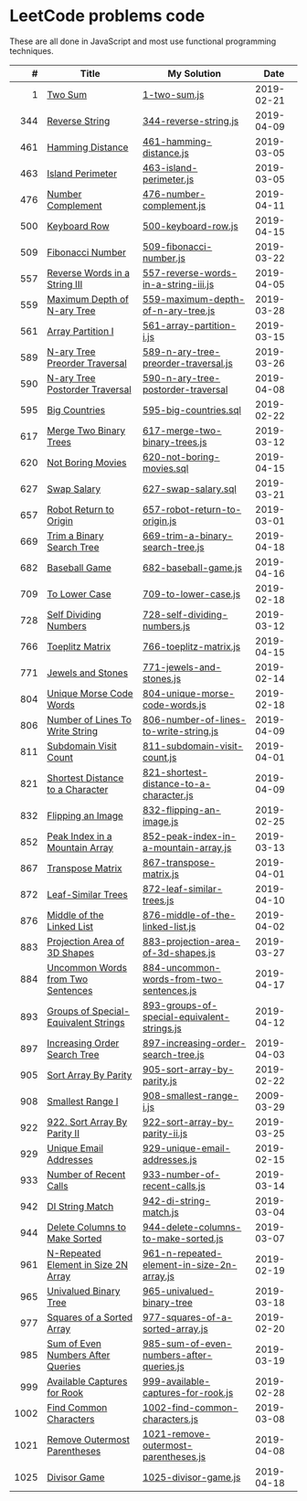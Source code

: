 # LeetCode problems code

These are all done in JavaScript and most use functional programming techniques.

|    # | Title                                                                                                       | My Solution                                                                                                                                | Date       |
| ---: | ----------------------------------------------------------------------------------------------------------- | ------------------------------------------------------------------------------------------------------------------------------------------ | ---------- |
|    1 | [Two Sum](https://leetcode.com/problems/two-sum/)                                                           | [1-two-sum.js](https://github.com/Sporkyy/leetcode/blob/master/1-two-sum.js)                                                               | 2019-02-21 |
|  344 | [Reverse String](https://leetcode.com/problems/reverse-string/)                                             | [344-reverse-string.js](https://github.com/Sporkyy/leetcode/blob/master/344-reverse-string.js)                                             | 2019-04-09 |
|  461 | [Hamming Distance](https://leetcode.com/problems/hamming-distance/)                                         | [461-hamming-distance.js](https://github.com/Sporkyy/leetcode/blob/master/461-hamming-distance.js)                                         | 2019-03-05 |
|  463 | [Island Perimeter](https://leetcode.com/problems/island-perimeter/)                                         | [463-island-perimeter.js](https://github.com/Sporkyy/leetcode/blob/master/463-island-perimeter.js)                                         | 2019-03-05 |
|  476 | [Number Complement](https://leetcode.com/problems/number-complement/)                                       | [476-number-complement.js](https://github.com/Sporkyy/leetcode/blob/master/476-number-complement.js)                                       | 2019-04-11 |
|  500 | [Keyboard Row](https://leetcode.com/problems/keyboard-row/)                                                 | [500-keyboard-row.js](https://github.com/Sporkyy/leetcode/blob/master/500-keyboard-row.js)                                                 | 2019-04-15 |
|  509 | [Fibonacci Number](https://leetcode.com/problems/fibonacci-number/)                                         | [509-fibonacci-number.js](https://github.com/Sporkyy/leetcode/blob/master/509-fibonacci-number.js)                                         | 2019-03-22 |
|  557 | [Reverse Words in a String III](https://leetcode.com/problems/reverse-words-in-a-string-iii/)               | [557-reverse-words-in-a-string-iii.js](https://github.com/Sporkyy/leetcode/blob/master/557-reverse-words-in-a-string-iii.js)               | 2019-04-05 |
|  559 | [Maximum Depth of N-ary Tree](https://leetcode.com/problems/maximum-depth-of-n-ary-tree/)                   | [559-maximum-depth-of-n-ary-tree.js](https://github.com/Sporkyy/leetcode/blob/master/559-maximum-depth-of-n-ary-tree.js)                   | 2019-03-28 |
|  561 | [Array Partition I](https://leetcode.com/problems/array-partition-i/)                                       | [561-array-partition-i.js](https://github.com/Sporkyy/leetcode/blob/master/561-array-partition-i.js)                                       | 2019-03-15 |
|  589 | [N-ary Tree Preorder Traversal](https://leetcode.com/problems/n-ary-tree-preorder-traversal/)               | [589-n-ary-tree-preorder-traversal.js](https://github.com/Sporkyy/leetcode/blob/master/589-n-ary-tree-preorder-traversal.js)               | 2019-03-26 |
|  590 | [N-ary Tree Postorder Traversal](https://leetcode.com/problems/n-ary-tree-postorder-traversal/)             | [590-n-ary-tree-postorder-traversal](https://github.com/Sporkyy/leetcode/blob/master/590-n-ary-tree-postorder-traversal)                   | 2019-04-08 |
|  595 | [Big Countries](https://leetcode.com/problems/big-countries/)                                               | [595-big-countries.sql](https://github.com/Sporkyy/leetcode/blob/master/595-big-countries.sql)                                             | 2019-02-22 |
|  617 | [Merge Two Binary Trees](https://leetcode.com/problems/merge-two-binary-trees/)                             | [617-merge-two-binary-trees.js](https://github.com/Sporkyy/leetcode/blob/master/617-merge-two-binary-trees.js)                             | 2019-03-12 |
|  620 | [Not Boring Movies](https://leetcode.com/problems/not-boring-movies/)                                       | [620-not-boring-movies.sql](https://github.com/Sporkyy/leetcode/blob/master/620-not-boring-movies.sql)                                     | 2019-04-15 |
|  627 | [Swap Salary](https://leetcode.com/problems/swap-salary/)                                                   | [627-swap-salary.sql](https://github.com/Sporkyy/leetcode/blob/master/627-swap-salary.sql)                                                 | 2019-03-21 |
|  657 | [Robot Return to Origin](https://leetcode.com/problems/robot-return-to-origin/)                             | [657-robot-return-to-origin.js](https://github.com/Sporkyy/leetcode/blob/master/657-robot-return-to-origin.js)                             | 2019-03-01 |
|  669 | [Trim a Binary Search Tree](https://leetcode.com/problems/trim-a-binary-search-tree/)                       | [669-trim-a-binary-search-tree.js](https://github.com/Sporkyy/leetcode/blob/master/669-trim-a-binary-search-tree.js)                       | 2019-04-18 |
|  682 | [Baseball Game](https://leetcode.com/problems/baseball-game/)                                               | [682-baseball-game.js](https://github.com/Sporkyy/leetcode/blob/master/682-baseball-game.js)                                               | 2019-04-16 |
|  709 | [To Lower Case](https://leetcode.com/problems/to-lower-case/)                                               | [709-to-lower-case.js](https://github.com/Sporkyy/leetcode/blob/master/709-to-lower-case.js)                                               | 2019-02-18 |
|  728 | [Self Dividing Numbers](https://leetcode.com/problems/self-dividing-numbers/)                               | [728-self-dividing-numbers.js](https://github.com/Sporkyy/leetcode/blob/master/728-self-dividing-numbers.js)                               | 2019-03-12 |
|  766 | [Toeplitz Matrix](https://leetcode.com/problems/toeplitz-matrix/)                                           | [766-toeplitz-matrix.js](https://github.com/Sporkyy/leetcode/blob/master/766-toeplitz-matrix.js)                                           | 2019-04-15 |
|  771 | [Jewels and Stones](https://leetcode.com/problems/jewels-and-stones/)                                       | [771-jewels-and-stones.js](https://github.com/Sporkyy/leetcode/blob/master/771-jewels-and-stones.js)                                       | 2019-02-14 |
|  804 | [Unique Morse Code Words](https://leetcode.com/problems/unique-morse-code-words/)                           | [804-unique-morse-code-words.js](https://github.com/Sporkyy/leetcode/blob/master/804-unique-morse-code-words.js)                           | 2019-02-18 |
|  806 | [Number of Lines To Write String](https://leetcode.com/problems/number-of-lines-to-write-string/)           | [806-number-of-lines-to-write-string.js](https://github.com/Sporkyy/leetcode/blob/master/806-number-of-lines-to-write-string.js)           | 2019-04-09 |
|  811 | [Subdomain Visit Count](https://leetcode.com/problems/subdomain-visit-count/)                               | [811-subdomain-visit-count.js](https://github.com/Sporkyy/leetcode/blob/master/811-subdomain-visit-count.js)                               | 2019-04-01 |
|  821 | [Shortest Distance to a Character](https://leetcode.com/problems/shortest-distance-to-a-character/)         | [821-shortest-distance-to-a-character.js](https://github.com/Sporkyy/leetcode/blob/master/821-shortest-distance-to-a-character.js)         | 2019-04-09 |
|  832 | [Flipping an Image](https://leetcode.com/problems/flipping-an-image/)                                       | [832-flipping-an-image.js](https://github.com/Sporkyy/leetcode/blob/master/832-flipping-an-image.js)                                       | 2019-02-25 |
|  852 | [Peak Index in a Mountain Array](https://leetcode.com/problems/peak-index-in-a-mountain-array/)             | [852-peak-index-in-a-mountain-array.js](https://github.com/Sporkyy/leetcode/blob/master/852-peak-index-in-a-mountain-array.js)             | 2019-03-13 |
|  867 | [Transpose Matrix](https://leetcode.com/problems/transpose-matrix/)                                         | [867-transpose-matrix.js](https://github.com/Sporkyy/leetcode/blob/master/867-transpose-matrix.js)                                         | 2019-04-01 |
|  872 | [Leaf-Similar Trees](https://leetcode.com/problems/leaf-similar-trees/)                                     | [872-leaf-similar-trees.js](https://github.com/Sporkyy/leetcode/blob/master/872-leaf-similar-trees.js)                                     | 2019-04-10 |
|  876 | [Middle of the Linked List](https://leetcode.com/problems/middle-of-the-linked-list/)                       | [876-middle-of-the-linked-list.js](https://github.com/Sporkyy/leetcode/blob/master/876-middle-of-the-linked-list.js)                       | 2019-04-02 |
|  883 | [Projection Area of 3D Shapes](https://leetcode.com/problems/projection-area-of-3d-shapes/)                 | [883-projection-area-of-3d-shapes.js](https://github.com/Sporkyy/leetcode/blob/master/883-projection-area-of-3d-shapes.js)                 | 2019-03-27 |
|  884 | [Uncommon Words from Two Sentences](https://leetcode.com/problems/uncommon-words-from-two-sentences/)       | [884-uncommon-words-from-two-sentences.js](https://github.com/Sporkyy/leetcode/blob/master/884-uncommon-words-from-two-sentences.js)       | 2019-04-17 |
|  893 | [Groups of Special-Equivalent Strings](https://leetcode.com/problems/groups-of-special-equivalent-strings/) | [893-groups-of-special-equivalent-strings.js](https://github.com/Sporkyy/leetcode/blob/master/893-groups-of-special-equivalent-strings.js) | 2019-04-12 |
|  897 | [Increasing Order Search Tree](https://leetcode.com/problems/increasing-order-search-tree/)                 | [897-increasing-order-search-tree.js](https://github.com/Sporkyy/leetcode/blob/master/897-increasing-order-search-tree.js)                 | 2019-04-03 |
|  905 | [Sort Array By Parity](https://leetcode.com/problems/sort-array-by-parity/)                                 | [905-sort-array-by-parity.js](https://github.com/Sporkyy/leetcode/blob/master/905-sort-array-by-parity.js)                                 | 2019-02-22 |
|  908 | [Smallest Range I](https://leetcode.com/problems/smallest-range-i/)                                         | [908-smallest-range-i.js](https://github.com/Sporkyy/leetcode/blob/master/908-smallest-range-i.js)                                         | 2009-03-29 |
|  922 | [922. Sort Array By Parity II](https://leetcode.com/problems/sort-array-by-parity-ii/)                      | [922-sort-array-by-parity-ii.js](https://github.com/Sporkyy/leetcode/blob/master/922-sort-array-by-parity-ii.js)                           | 2019-03-25 |
|  929 | [Unique Email Addresses](https://leetcode.com/problems/unique-email-addresses/)                             | [929-unique-email-addresses.js](https://github.com/Sporkyy/leetcode/blob/master/929-unique-email-addresses.js)                             | 2019-02-15 |
|  933 | [Number of Recent Calls](https://leetcode.com/problems/number-of-recent-calls/)                             | [933-number-of-recent-calls.js](https://github.com/Sporkyy/leetcode/blob/master/933-number-of-recent-calls.js)                             | 2019-03-14 |
|  942 | [DI String Match](https://leetcode.com/problems/di-string-match/)                                           | [942-di-string-match.js](https://github.com/Sporkyy/leetcode/blob/master/942-di-string-match.js)                                           | 2019-03-04 |
|  944 | [Delete Columns to Make Sorted](https://leetcode.com/problems/delete-columns-to-make-sorted/)               | [944-delete-columns-to-make-sorted.js](https://github.com/Sporkyy/leetcode/blob/master/944-delete-columns-to-make-sorted.js)               | 2019-03-07 |
|  961 | [N-Repeated Element in Size 2N Array](https://leetcode.com/problems/n-repeated-element-in-size-2n-array/)   | [961-n-repeated-element-in-size-2n-array.js](https://github.com/Sporkyy/leetcode/blob/master/961-n-repeated-element-in-size-2n-array.js)   | 2019-02-19 |
|  965 | [Univalued Binary Tree](https://leetcode.com/problems/univalued-binary-tree/)                               | [965-univalued-binary-tree](https://github.com/Sporkyy/leetcode/blob/master/965-univalued-binary-tree.js)                                  | 2019-03-18 |
|  977 | [Squares of a Sorted Array](https://leetcode.com/problems/squares-of-a-sorted-array/)                       | [977-squares-of-a-sorted-array.js](https://github.com/Sporkyy/leetcode/blob/master/977-squares-of-a-sorted-array.js)                       | 2019-02-20 |
|  985 | [Sum of Even Numbers After Queries](https://leetcode.com/problems/sum-of-even-numbers-after-queries/)       | [985-sum-of-even-numbers-after-queries.js](https://github.com/Sporkyy/leetcode/blob/master/985-sum-of-even-numbers-after-queries.js)       | 2019-03-19 |
|  999 | [Available Captures for Rook](https://leetcode.com/problems/available-captures-for-rook/)                   | [999-available-captures-for-rook.js](https://github.com/Sporkyy/leetcode/blob/master/999-available-captures-for-rook.js)                   | 2019-02-28 |
| 1002 | [Find Common Characters](https://leetcode.com/problems/find-common-characters/)                             | [1002-find-common-characters.js](https://github.com/Sporkyy/leetcode/blob/master/1002-find-common-characters.js)                           | 2019-03-08 |
| 1021 | [Remove Outermost Parentheses](https://leetcode.com/problems/remove-outermost-parentheses/)                 | [1021-remove-outermost-parentheses.js](https://github.com/Sporkyy/leetcode/blob/master/1021-remove-outermost-parentheses.js)               | 2019-04-08 |
| 1025 | [Divisor Game](https://leetcode.com/problems/divisor-game/)                                                 | [1025-divisor-game.js](https://github.com/Sporkyy/leetcode/blob/master/1025-divisor-game.js)                                               | 2019-04-18 |

